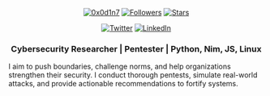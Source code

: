 
<p align="center"> 
    <a href="https://github.com/0x0d1n7"><img alt="0x0d1n7" src="https://komarev.com/ghpvc/?username=0x0d1n7"></a>
    <a href="https://github.com/0x0d1n7?tab=followers"><img alt="Followers" src="https://img.shields.io/github/followers/0x0d1n7?color=4C1&logo=github"></a>
    <a href="https://github.com/0x0d1n7?tab=repositories"><img alt="Stars" src="https://img.shields.io/github/stars/0x0d1n7"></a>
</p> 

<p align="center"> 
    <a href="https://twitter.com/0x0d1n7"><img alt="Twitter" src="https://img.shields.io/badge/Twitter-1DA1F2?style=for-the-badge&logo=twitter&logoColor=white"></a>
    <a href="https://www.linkedin.com/in/muhidin-osman" target="_blank"><img alt="LinkedIn" src="https://img.shields.io/badge/Linkedin-0077B5?style=for-the-badge&logo=Linkedin&logoColor=white"></a>
</p> 

<h3 align="center"> 
Cybersecurity Researcher | Pentester | Python, Nim, JS, Linux
</h3>
<!--
<h3 align="center"> 
<a href="https://github.com/0x0d1n7/nmapify">Nmapify</a>
-
<a
href="https://github.com/0x0d1n7/port-management-script">Port Management Script</a>
-
<a
href="https://github.com/0x0d1n7/wifi-handshake-capture-tool">Wifi Handshake Capture Tool</a>
-->
</h3>

<p>I aim to push boundaries, challenge norms, and help organizations strengthen their security. I conduct thorough pentests, simulate real-world attacks, and provide actionable recommendations to fortify systems.</p>
